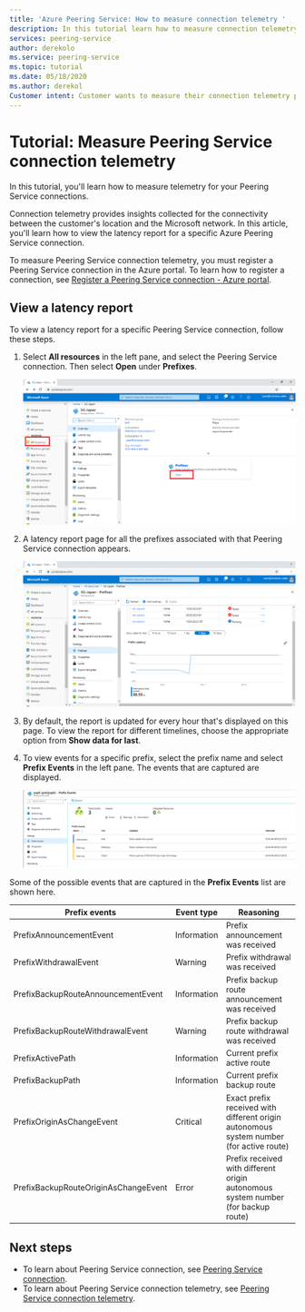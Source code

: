 ```yaml
---
title: 'Azure Peering Service: How to measure connection telemetry '
description: In this tutorial learn how to measure connection telemetry.
services: peering-service
author: derekolo
ms.service: peering-service
ms.topic: tutorial
ms.date: 05/18/2020
ms.author: derekol
Customer intent: Customer wants to measure their connection telemetry per prefix to Microsoft services with Azure Peering Service.
---
```

# Tutorial: Measure Peering Service connection telemetry

 In this tutorial, you'll learn how to measure telemetry for your Peering Service connections.
 
 Connection telemetry provides insights collected for the connectivity between the customer's location and the Microsoft network. In this article, you'll learn how to view the latency report for a specific Azure Peering Service connection. 

To measure Peering Service connection telemetry, you must register a Peering Service connection in the Azure portal. To learn how to register a connection, see [Register a Peering Service connection - Azure portal](azure-portal.md).


## View a latency report

To view a latency report for a specific Peering Service connection, follow these steps.

1. Select **All resources** in the left pane, and select the Peering Service connection. Then select **Open** under **Prefixes**. 

   ![Select the Peering Service connection](./media/peering-service-measure/peering-service-measure-menu.png)

2. A latency report page for all the prefixes associated with that Peering Service connection appears. 

      ![Latency report page](./media/peering-service-measure/peering-service-latency-report.png)

3. By default, the report is updated for every hour that's displayed on this page. To view the report for different timelines, choose the appropriate option from **Show data for last**. 

4. To view events for a specific prefix, select the prefix name and select **Prefix Events** in the left pane. The events that are captured are displayed.


   ![Prefix Events](./media/peering-service-measure/peering-service-prefix-event.png)

 Some of the possible events that are captured in the **Prefix Events** list are shown here.

| **Prefix events** | **Event type**|**Reasoning**|
|-----------|---------|---------|
| PrefixAnnouncementEvent |Information|Prefix announcement was received|
| PrefixWithdrawalEvent|Warning| Prefix withdrawal was received |
| PrefixBackupRouteAnnouncementEvent |Information|Prefix backup route announcement was received |
| PrefixBackupRouteWithdrawalEvent|Warning|Prefix backup route withdrawal was received |
| PrefixActivePath |Information| Current prefix active route   |
| PrefixBackupPath | Information|Current prefix backup route   |
| PrefixOriginAsChangeEvent|Critical| Exact prefix received with different origin autonomous system number (for active route)| 
| PrefixBackupRouteOriginAsChangeEvent  | Error|Prefix received with different origin autonomous system number (for backup route)  |

## Next steps

- To learn about Peering Service connection, see [Peering Service connection](connection.md).
- To learn about Peering Service connection telemetry, see [Peering Service connection telemetry](connection-telemetry.md).